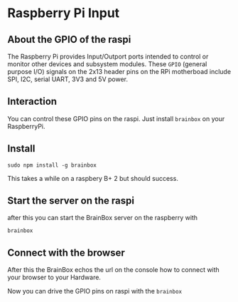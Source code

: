 # Raspberry Pi Input 

## About the GPIO of the raspi
The Raspberry Pi provides Input/Outport ports 
intended to control or monitor other devices and 
subsystem modules. These `GPIO` (general purpose I/O) 
signals on the 2x13 header pins on the RPi motherboad 
include SPI, I2C, serial UART, 3V3 and 5V power.

## Interaction
You can control these GPIO pins on the raspi. Just install `brainbox` 
on your RaspberryPi.

## Install

```
sudo npm install -g brainbox
````

This takes a while on a raspbery B+ 2 but should success.

## Start the server on the raspi
after this you can start the BrainBox server on the raspberry
with

```
brainbox 
```

## Connect with the browser

After this the BrainBox echos the url on the console 
how to connect with your browser to your Hardware.

Now you can drive the GPIO pins on raspi with the `brainbox`

